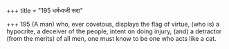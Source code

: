+++
title = "195 धर्मध्वजी सदा"

+++
195	(A man) who, ever covetous, displays the flag of virtue, (who is) a hypocrite, a deceiver of the people, intent on doing injury, (and) a detractor (from the merits) of all men, one must know to be one who acts like a cat.